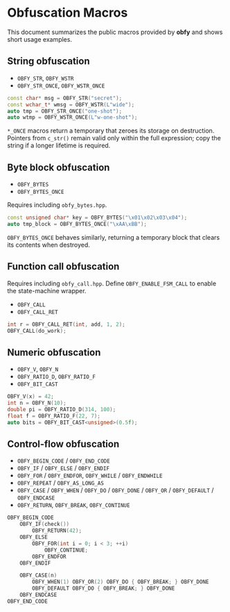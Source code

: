 # Obfuscation Macros

This document summarizes the public macros provided by **obfy** and shows short usage examples.

## String obfuscation

- `OBFY_STR`, `OBFY_WSTR`
- `OBFY_STR_ONCE`, `OBFY_WSTR_ONCE`

```cpp
const char* msg = OBFY_STR("secret");
const wchar_t* wmsg = OBFY_WSTR(L"wide");
auto tmp = OBFY_STR_ONCE("one-shot");
auto wtmp = OBFY_WSTR_ONCE(L"w-one-shot");
```

`*_ONCE` macros return a temporary that zeroes its storage on destruction. Pointers from `c_str()` remain valid only within the full expression; copy the string if a longer lifetime is required.

## Byte block obfuscation

- `OBFY_BYTES`
- `OBFY_BYTES_ONCE`

Requires including `obfy_bytes.hpp`.

```cpp
const unsigned char* key = OBFY_BYTES("\x01\x02\x03\x04");
auto tmp_block = OBFY_BYTES_ONCE("\xAA\xBB");
```

`OBFY_BYTES_ONCE` behaves similarly, returning a temporary block that clears its contents when destroyed.

## Function call obfuscation

Requires including `obfy_call.hpp`. Define `OBFY_ENABLE_FSM_CALL` to enable the state-machine wrapper.

- `OBFY_CALL`
- `OBFY_CALL_RET`

```cpp
int r = OBFY_CALL_RET(int, add, 1, 2);
OBFY_CALL(do_work);
```

## Numeric obfuscation

- `OBFY_V`, `OBFY_N`
- `OBFY_RATIO_D`, `OBFY_RATIO_F`
- `OBFY_BIT_CAST`

```cpp
OBFY_V(x) = 42;
int n = OBFY_N(10);
double pi = OBFY_RATIO_D(314, 100);
float f = OBFY_RATIO_F(22, 7);
auto bits = OBFY_BIT_CAST<unsigned>(0.5f);
```

## Control-flow obfuscation

- `OBFY_BEGIN_CODE` / `OBFY_END_CODE`
- `OBFY_IF` / `OBFY_ELSE` / `OBFY_ENDIF`
- `OBFY_FOR` / `OBFY_ENDFOR`, `OBFY_WHILE` / `OBFY_ENDWHILE`
- `OBFY_REPEAT` / `OBFY_AS_LONG_AS`
- `OBFY_CASE` / `OBFY_WHEN` / `OBFY_DO` / `OBFY_DONE` / `OBFY_OR` / `OBFY_DEFAULT` / `OBFY_ENDCASE`
- `OBFY_RETURN`, `OBFY_BREAK`, `OBFY_CONTINUE`

```cpp
OBFY_BEGIN_CODE
    OBFY_IF(check())
        OBFY_RETURN(42);
    OBFY_ELSE
        OBFY_FOR(int i = 0; i < 3; ++i)
            OBFY_CONTINUE;
        OBFY_ENDFOR
    OBFY_ENDIF

    OBFY_CASE(n)
        OBFY_WHEN(1) OBFY_OR(2) OBFY_DO { OBFY_BREAK; } OBFY_DONE
        OBFY_DEFAULT OBFY_DO { OBFY_BREAK; } OBFY_DONE
    OBFY_ENDCASE
OBFY_END_CODE
```
